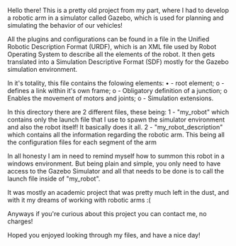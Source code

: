 Hello there!
This is a pretty old project from my part, where I had to develop a robotic arm in a simulator called Gazebo, which is used for planning and simulating the behavior of our vehicles!

All the plugins and configurations can be found in a file in the Unified Robotic Description Format (URDF), which is an XML file used by Robot Operating System to describe all the elements of the robot. 
It then gets translated into a Simulation Descriptive Format (SDF) mostly for the Gazebo simulation environment.
 

In it's totality, this file contains the folowing elements:
•	<robot> - root element;
    o	<link> - defines a link within it's own frame;
    o	<joint> - Obligatory definition of a junction;
    o	<transmission> Enables the movement of motors and joints;
    o	<gazebo> - Simulation extensions.


In this directory there are 2 different files, these being:
1 - "my_robot" which contains only the launch file that I use to spawn the simulator environment and also the robot itself! It basically does it all.
2 - "my_robot_description" which contains all the information regarding the robotic arm. This being all the configuration files for each segment of the arm

In all honesty I am in need to remind myself how to summon this robot in a windows environment.
But being plain and simple, you only need to have access to the Gazebo Simulator and all that needs to be done is to call the launch file inside of "my_robot".

It was mostly an academic project that was pretty much left in the dust, and with it my dreams of working with robotic arms :( 

Anyways if you're curious about this project you can contact me, no charges!

Hoped you enjoyed looking through my files, and have a nice day!
